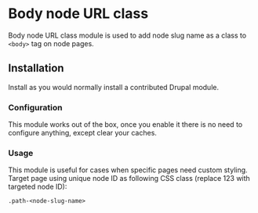 # Body node URL class

Body node URL class module is used to add node slug name as a class to ```<body>``` tag on node pages.

## Installation
Install as you would normally install a contributed Drupal module.

### Configuration
This module works out of the box, once you enable it there is no need to configure anything, except clear your caches.

### Usage
This module is useful for cases when specific pages need custom styling.
Target page using unique node ID as following CSS class (replace 123 with targeted node ID):

```.path-<node-slug-name>```
